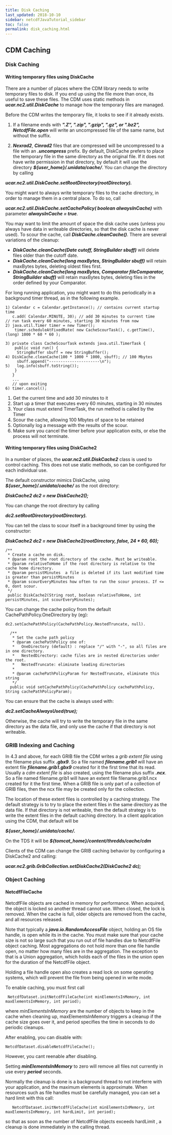 ```yaml
---
title: Disk Caching
last_updated: 2018-10-10
sidebar: netcdfJavaTutorial_sidebar
toc: false
permalink: disk_caching.html
---
```


## CDM Caching

### Disk Caching

#### Writing temporary files using DiskCache

There are a number of places where the CDM library needs to write temporary files to disk. If you end up using the file more than once, its useful to save these files. The CDM uses static methods in <b>_ucar.nc2.util.DiskCache_</b> to manage how the temporary files are managed.

Before the CDM writes the temporary file, it looks to see if it already exists.

1. If a filename ends with <b>_".Z", ".zip", ".gzip", ".gz", or ".bz2", NetcdfFile.open_</b> will write an uncompressed file of the same name, but without the suffix.

2. <b>_Nexrad2_</b>, <b>_Cinrad2_</b> files that are compressed will be uncompressed to a file with an <b>_.uncompress_</b> prefix.
By default, DiskCache prefers to place the temporary file in the same directory as the original file. If it does not have write permission in that directory, by default it will use the directory <b>_${user_home}/.unidata/cache/_</b>. You can change the directory by calling

<b>_ucar.nc2.util.DiskCache.setRootDirectory(rootDirectory)._</b>

You might want to always write temporary files to the cache directory, in order to manage them in a central place. To do so, call

<b>_ucar.nc2.util.DiskCache.setCachePolicy( boolean alwaysInCache)_</b> with parameter <b>_alwaysInCache = true_</b>.

You may want to limit the amount of space the disk cache uses (unless you always have data in writeable directories, so that the disk cache is never used). To scour the cache, call <b>_DiskCache.cleanCache()_</b>. There are several variations of the cleanup:

* <b>_DiskCache.cleanCache(Date cutoff, StringBuilder sbuff)_</b> will delete files older than the cutoff date.
* <b>_DiskCache.cleanCache(long maxBytes, StringBuilder sbuff)_</b> will retain maxBytes bytes, deleting oldest files first.
* <b>_DiskCache.cleanCache(long maxBytes, Comparator<File> fileComparator, StringBuilder sbuff)_</b> will retain maxBytes bytes, deleting files in the order defined by your Comparator.

For long running application, you might want to do this periodically in a background timer thread, as in the following example.

~~~
1) Calendar c = Calendar.getInstance(); // contains current startup time
   c.add( Calendar.MINUTE, 30); // add 30 minutes to current time     // run task every 60 minutes, starting 30 minutes from now
2) java.util.Timer timer = new Timer();
    timer.scheduleAtFixedRate( new CacheScourTask(), c.getTime(), (long) 1000 * 60 * 60 );

3) private class CacheScourTask extends java.util.TimerTask {   
    public void run() {
     StringBuffer sbuff = new StringBuffer();
4) DiskCache.cleanCache(100 * 1000 * 1000, sbuff); // 100 Mbytes
     sbuff.append("----------------------\n");
5)   log.info(sbuff.toString());
    }
   }
   ...
   // upon exiting
6) timer.cancel();
~~~

1. Get the current time and add 30 minutes to it
2. Start up a timer that executes every 60 minutes, starting in 30 minutes
3. Your class must extend TimerTask, the run method is called by the Timer
4. Scour the cache, allowing 100 Mbytes of space to be retained
5. Optionally log a message with the results of the scour.
6. Make sure you cancel the timer before your application exits, or else the process will not terminate.

#### Writing temporary files using DiskCache2

In a number of places, the <b>_ucar.nc2.util.DiskCache2_</b> class is used to control caching. This does not use static methods, so can be configured for each individual use.

The default constructor mimics DiskCache, using <b>_${user_home}/.unidata/cache/</b>_ as the root directory:

<b>_DiskCache2 dc2 = new DiskCache2();_</b>

You can change the root directory by calling

<b>_dc2.setRootDirectory(rootDirectory)._</b>

You can tell the class to scour itself in a background timer by using the constructor:

<b>_DiskCache2 dc2 = new DiskCache2(rootDirectory, false, 24 * 60, 60);_</b>

~~~
/**
 * Create a cache on disk.
 * @param root the root directory of the cache. Must be writeable.
 * @param relativeToHome if the root directory is relative to the cache home directory.
 * @param persistMinutes  a file is deleted if its last modified time is greater than persistMinutes
 * @param scourEveryMinutes how often to run the scour process. If <= 0, dont scour.
 */
 public DiskCache2(String root, boolean relativeToHome, int persistMinutes, int scourEveryMinutes);
~~~
       
You can change the cache policy from the default CachePathPolicy.OneDirectory by (eg):

~~~
dc2.setCachePathPolicy(CachePathPolicy.NestedTruncate, null).

  /**
   * Set the cache path policy
   * @param cachePathPolicy one of:
   *   OneDirectory (default) : replace "/" with "-", so all files are in one directory.
   *   NestedDirectory: cache files are in nested directories under the root.
   *   NestedTruncate: eliminate leading directories
   *
   * @param cachePathPolicyParam for NestedTruncate, eliminate this string
   */
  public void setCachePathPolicy(CachePathPolicy cachePathPolicy, String cachePathPolicyParam);
~~~
  
You can ensure that the cache is always used with:

<b>_dc2.setCacheAlwaysUsed(true);_</b>

Otherwise, the cache will try to write the temporary file in the same directory as the data file, and only use the cache if that directory is not writeable.

### GRIB Indexing and Caching

In 4.3 and above, for each GRIB file the CDM writes a _grib extent file_ using the filename plus suffix <b>_.gbx9_</b>. So a file named <b>_filename.grib1_</b> will have an extent file <b>_filename.grib1.gbx9_</b> created for it the first time that its read. Usually a _cdm extent file_ is also created, using the filename plus suffix <b>_.ncx_</b>. So a file named filename.grib1 will have an extent file filename.grib1.ncx created for it the first time. When a GRIB file is only part of a collection of GRIB files, then the ncx file may be created only for the collection.

The location of these extent files is controlled by a caching strategy. The default strategy is to try to place the extent files in the same directory as the data file. If that directory is not writeable, then the default strategy is to write the extent files in the default caching directory. In a client application using the CDM, that default will be

<b>_${user_home}/.unidata/cache/._</b>

On the TDS it will be
<b>_${tomcat_home}/content/thredds/cache/cdm_</b>

Clients of the CDM can change the GRIB caching behavior by configuring a DiskCache2 and calling:

<b>_ucar.nc2.grib.GribCollection.setDiskCache2(DiskCache2 dc);_</b>

### Object Caching

#### NetcdfFileCache
NetcdfFile objects are cached in memory for performance. When acquired, the object is locked so another thread cannot use. When closed, the lock is removed. When the cache is full, older objects are removed from the cache, and all resources released.

Note that typically a <b>_java.io.RandomAccessFile_</b> object, holding an OS file handle, is open while its in the cache. You must make sure that your cache size is not so large such that you run out of file handles due to NetcdfFile object caching. Most aggregations do not hold more than one file handle open, no matter how many files are in the aggregation. The exception to that is a Union aggregation, which holds each of the files in the union open for the duration of the NetcdfFile object.

Holding a file handle open also creates a read lock on some operating systems, which will prevent the file from being opened in write mode.

To enable caching, you must first call

~~~
 NetcdfDataset.initNetcdfFileCache(int minElementsInMemory, int maxElementsInMemory, int period);
~~~

where _minElementsInMemory_ are the number of objects to keep in the cache when cleaning up, maxElementsInMemory triggers a cleanup if the cache size goes over it, and period specifies the time in seconds to do periodic cleanups.

After enabling, you can disable with:

~~~
NetcdfDataset.disableNetcdfFileCache();
~~~

However, you cant reenable after disabling.

Setting <b>_minElementsInMemory_</b> to zero will remove all files not currently in use every <b>_period_</b> seconds.

Normally the cleanup is done is a background thread to not interferre with your application, and the maximum elements is approximate. When resources such as file handles must be carefully managed, you can set a hard limit with this call:

~~~
   NetcdfDataset.initNetcdfFileCache(int minElementsInMemory, int maxElementsInMemory, int hardLimit, int period);
~~~

so that as soon as the number of NetcdfFile objects exceeds hardLimit , a cleanup is done immediately in the calling thread.